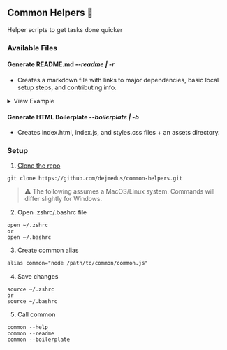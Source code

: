 ## Common Helpers 🐜

Helper scripts to get tasks done quicker

### Available Files

#### Generate README.md *--readme | -r*

- Creates a markdown file with links to major dependencies, basic local setup steps, and contributing info.
  
<details>
<summary>View Example</summary>
<img width="613" alt="generated-readme-example" src="https://user-images.githubusercontent.com/59973863/221714684-50537836-9cb0-4359-8b3a-74256da58f47.png">
</details>

#### Generate HTML Boilerplate *--boilerplate | -b*

- Creates index.html, index.js, and styles.css files + an assets directory.

### Setup

1. [Clone the repo](https://docs.github.com/en/repositories/creating-and-managing-repositories/cloning-a-repository?tool=webui)
   
```shell
git clone https://github.com/dejmedus/common-helpers.git
```
> ⚠️ The following assumes a MacOS/Linux system. Commands will differ slightly for Windows.

2. Open .zshrc/.bashrc file

```shell
open ~/.zshrc
or
open ~/.bashrc
```

3. Create common alias

```txt
alias common="node /path/to/common/common.js"
```

4. Save changes

```shell
source ~/.zshrc
or
source ~/.bashrc
```

5. Call common

```shell
common --help
common --readme
common --boilerplate
```
